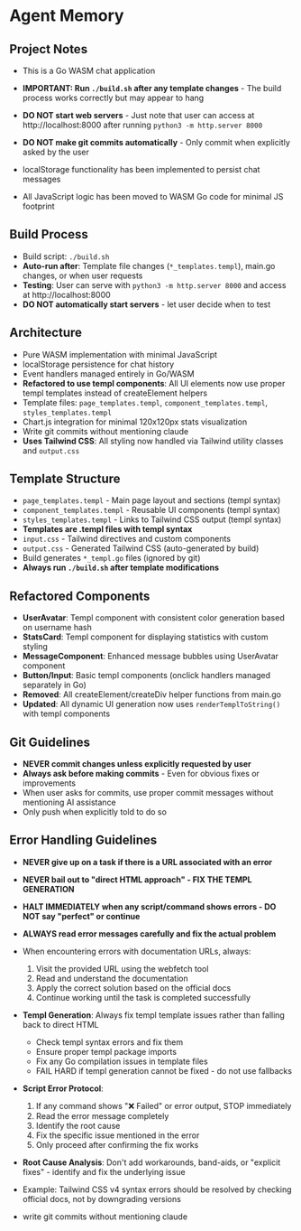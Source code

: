 # Agent Memory

## Project Notes
- This is a Go WASM chat application
- **IMPORTANT: Run `./build.sh` after any template changes** - The build process works correctly but may appear to hang
- **DO NOT start web servers** - Just note that user can access at http://localhost:8000 after running `python3 -m http.server 8000`
- **DO NOT make git commits automatically** - Only commit when explicitly asked by the user

- localStorage functionality has been implemented to persist chat messages
- All JavaScript logic has been moved to WASM Go code for minimal JS footprint

## Build Process
- Build script: `./build.sh`
- **Auto-run after**: Template file changes (`*_templates.templ`), main.go changes, or when user requests
- **Testing**: User can serve with `python3 -m http.server 8000` and access at http://localhost:8000
- **DO NOT automatically start servers** - let user decide when to test

## Architecture
- Pure WASM implementation with minimal JavaScript
- localStorage persistence for chat history
- Event handlers managed entirely in Go/WASM
- **Refactored to use templ components**: All UI elements now use proper templ templates instead of createElement helpers
- Template files: `page_templates.templ`, `component_templates.templ`, `styles_templates.templ`
- Chart.js integration for minimal 120x120px stats visualization
- Write git commits without mentioning claude
- **Uses Tailwind CSS**: All styling now handled via Tailwind utility classes and `output.css`

## Template Structure
- `page_templates.templ` - Main page layout and sections (templ syntax)
- `component_templates.templ` - Reusable UI components (templ syntax)
- `styles_templates.templ` - Links to Tailwind CSS output (templ syntax)
- **Templates are .templ files with templ syntax**
- `input.css` - Tailwind directives and custom components
- `output.css` - Generated Tailwind CSS (auto-generated by build)
- Build generates `*_templ.go` files (ignored by git)
- **Always run `./build.sh` after template modifications**

## Refactored Components
- **UserAvatar**: Templ component with consistent color generation based on username hash
- **StatsCard**: Templ component for displaying statistics with custom styling
- **MessageComponent**: Enhanced message bubbles using UserAvatar component
- **Button/Input**: Basic templ components (onclick handlers managed separately in Go)
- **Removed**: All createElement/createDiv helper functions from main.go
- **Updated**: All dynamic UI generation now uses `renderTemplToString()` with templ components

## Git Guidelines
- **NEVER commit changes unless explicitly requested by user**
- **Always ask before making commits** - Even for obvious fixes or improvements
- When user asks for commits, use proper commit messages without mentioning AI assistance
- Only push when explicitly told to do so

## Error Handling Guidelines
- **NEVER give up on a task if there is a URL associated with an error**
- **NEVER bail out to "direct HTML approach" - FIX THE TEMPL GENERATION**
- **HALT IMMEDIATELY when any script/command shows errors - DO NOT say "perfect" or continue**
- **ALWAYS read error messages carefully and fix the actual problem**
- When encountering errors with documentation URLs, always:
  1. Visit the provided URL using the webfetch tool
  2. Read and understand the documentation
  3. Apply the correct solution based on the official docs
  4. Continue working until the task is completed successfully
- **Templ Generation**: Always fix templ template issues rather than falling back to direct HTML
  - Check templ syntax errors and fix them
  - Ensure proper templ package imports
  - Fix any Go compilation issues in template files
  - FAIL HARD if templ generation cannot be fixed - do not use fallbacks
- **Script Error Protocol**:
  1. If any command shows "❌ Failed" or error output, STOP immediately
  2. Read the error message completely
  3. Identify the root cause
  4. Fix the specific issue mentioned in the error
  5. Only proceed after confirming the fix works
- **Root Cause Analysis**: Don't add workarounds, band-aids, or "explicit fixes" - identify and fix the underlying issue
- Example: Tailwind CSS v4 syntax errors should be resolved by checking official docs, not by downgrading versions

- write git commits without mentioning claude